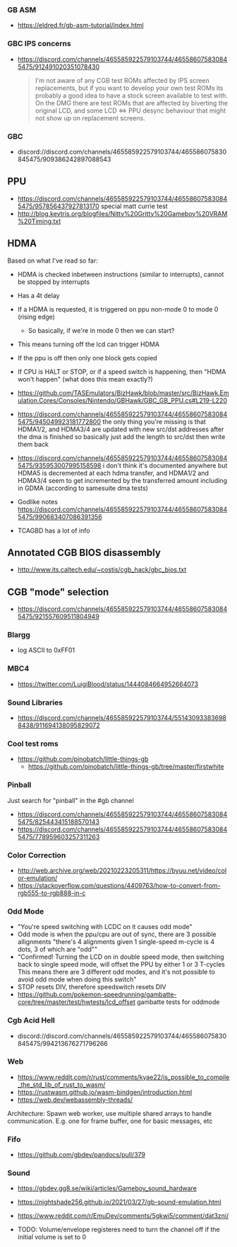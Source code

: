 ### GB ASM

- https://eldred.fr/gb-asm-tutorial/index.html

### GBC IPS concerns

- https://discord.com/channels/465585922579103744/465586075830845475/912491020351078430
  > I'm not aware of any CGB test ROMs affected by IPS screen replacements, but if you want to develop your own test ROMs its probably a good idea to have a stock screen available to test with.
  > On the DMG there are test ROMs that are affected by biverting the original LCD, and some LCD <=> PPU desync behaviour that might not show up on replacement screens.

### GBC

- discord://discord.com/channels/465585922579103744/465586075830845475/909386242897088543

## PPU

- https://discord.com/channels/465585922579103744/465586075830845475/957856437927813170 special matt currie test
- http://blog.kevtris.org/blogfiles/Nitty%20Gritty%20Gameboy%20VRAM%20Timing.txt

## HDMA

Based on what I've read so far:

- HDMA is checked inbetween instructions (similar to interrupts), cannot be stopped by interrupts
- Has a 4t delay
- If a HDMA is requested, it is triggered on ppu non-mode 0 to mode 0 (rising edge)
  - So basically, if we're in mode 0 then we can start?
- This means turning off the lcd can trigger HDMA
- If the ppu is off then only one block gets copied
- If CPU is HALT or STOP, or if a speed switch is happening, then "HDMA won't happen" (what does this mean exactly?)

- https://github.com/TASEmulators/BizHawk/blob/master/src/BizHawk.Emulation.Cores/Consoles/Nintendo/GBHawk/GBC_GB_PPU.cs#L219-L220

- https://discord.com/channels/465585922579103744/465586075830845475/945049923181772800
  the only thing you're missing is that HDMA1/2, and HDMA3/4 are updated with new src/dst addresses after the dma is finished
  so basically just add the length to src/dst then write them back

- https://discord.com/channels/465585922579103744/465586075830845475/935953007995158598
  i don't think it's documented anywhere but HDMA5 is decremented at each hdma transfer, and HDMA1/2 and HDMA3/4 seem to get incremented by the transferred amount including in GDMA (according to samesuite dma tests)

- Godlike notes
  https://discord.com/channels/465585922579103744/465586075830845475/990683407086391356

- TCAGBD has a lot of info

## Annotated CGB BIOS disassembly

- http://www.its.caltech.edu/~costis/cgb_hack/gbc_bios.txt

## CGB "mode" selection

- https://discord.com/channels/465585922579103744/465586075830845475/921557609511804949

### Blargg

- log ASCII to 0xFF01

### MBC4

- https://twitter.com/LuigiBlood/status/1444084664952664073

### Sound Libraries

- https://discord.com/channels/465585922579103744/551430933836988438/911694138095829072

### Cool test roms

- https://github.com/pinobatch/little-things-gb
  - https://github.com/pinobatch/little-things-gb/tree/master/firstwhite

### Pinball

Just search for "pinball" in the #gb channel

- https://discord.com/channels/465585922579103744/465586075830845475/825443415188570143
- https://discord.com/channels/465585922579103744/465586075830845475/778959603257311263

### Color Correction

- http://web.archive.org/web/20210223205311/https://byuu.net/video/color-emulation/
- https://stackoverflow.com/questions/4409763/how-to-convert-from-rgb555-to-rgb888-in-c

### Odd Mode

- "You're speed switching with LCDC on
  it causes odd mode"
- Odd mode is when the ppu/cpu are out of sync, there are 3 possible allignments
  "there's 4 alignments given 1 single-speed m-cycle is 4 dots, 3 of which are "odd""
- "Confirmed!
  Turning the LCD on in double speed mode, then switching back to single speed mode, will offset the PPU by either 1 or 3 T-cycles
  This means there are 3 different odd modes, and it's not possible to avoid odd mode when doing this switch"
- STOP resets DIV, therefore speedswitch resets DIV
- https://github.com/pokemon-speedrunning/gambatte-core/tree/master/test/hwtests/lcd_offset gambatte tests for oddmode

### Cgb Acid Hell

- discord://discord.com/channels/465585922579103744/465586075830845475/994213676271796266

### Web

- https://www.reddit.com/r/rust/comments/kyae22/is_possible_to_compile_the_std_lib_of_rust_to_wasm/
- https://rustwasm.github.io/wasm-bindgen/introduction.html
- https://web.dev/webassembly-threads/

Architecture:
Spawn web worker, use multiple shared arrays to handle communication. E.g. one for frame buffer, one for basic messages, etc

### Fifo

- https://github.com/gbdev/pandocs/pull/379

### Sound

- https://gbdev.gg8.se/wiki/articles/Gameboy_sound_hardware
- https://nightshade256.github.io/2021/03/27/gb-sound-emulation.html
- https://www.reddit.com/r/EmuDev/comments/5gkwi5/comment/dat3zni/

- TODO: Volume/envelope registeres need to turn the channel off if the initial volume is set to 0
